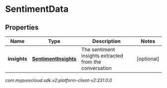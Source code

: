 # SentimentData


## Properties

| Name | Type | Description | Notes |
| ------------ | ------------- | ------------- | ------------- |
| **insights** | [**SentimentInsights**](SentimentInsights) | The sentiment insights extracted from the conversation |  [optional] |




_com.mypurecloud.sdk.v2:platform-client-v2:231.0.0_
